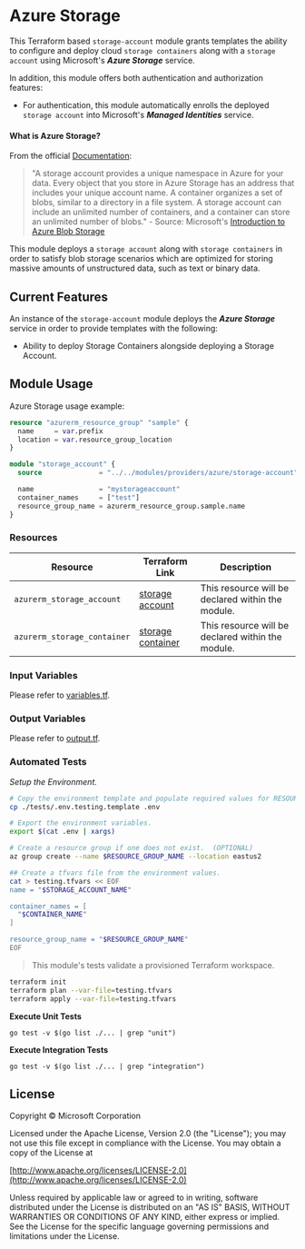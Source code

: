 # Azure Storage

This Terraform based `storage-account` module grants templates the ability to configure and deploy cloud `storage containers` along with a `storage account` using Microsoft's _**Azure Storage**_ service.

In addition, this module offers both authentication and authorization features:

- For authentication, this module automatically enrolls the deployed `storage account` into Microsoft's _**Managed Identities**_ service.


#### What is Azure Storage?

From the official [Documentation](https://docs.microsoft.com/en-us/azure/storage/common/storage-introduction):

> "A storage account provides a unique namespace in Azure for your data. Every object that you store in Azure Storage has an address that includes your unique account name. A container organizes a set of blobs, similar to a directory in a file system. A storage account can include an unlimited number of containers, and a container can store an unlimited number of blobs." - Source: Microsoft's [Introduction to Azure Blob Storage](https://docs.microsoft.com/en-us/azure/storage/blobs/storage-blobs-introduction)

This module deploys a `storage account` along with `storage containers` in order to satisfy blob storage scenarios which are optimized for storing massive amounts of unstructured data, such as text or binary data.

## Current Features

An instance of the `storage-account` module deploys the _**Azure Storage**_ service in order to provide templates with the following:

- Ability to deploy Storage Containers alongside deploying a Storage Account.


## Module Usage

Azure Storage usage example:

```terraform
resource "azurerm_resource_group" "sample" {
  name     = var.prefix
  location = var.resource_group_location
}

module "storage_account" {
  source              = "../../modules/providers/azure/storage-account"

  name                = "mystorageaccount"
  container_names     = ["test"]
  resource_group_name = azurerm_resource_group.sample.name
}
```

### Resources

| Resource | Terraform Link | Description |
|---|---|---|
| `azurerm_storage_account` | [storage account](https://www.terraform.io/docs/providers/azurerm/r/storage_account.html) | This resource will be declared within the module. |
| `azurerm_storage_container` | [storage container](https://www.terraform.io/docs/providers/azurerm/r/storage_container.html) | This resource will be declared within the module. |


### Input Variables

Please refer to [variables.tf](./variables.tf).

### Output Variables

Please refer to [output.tf](./output.tf).

### Automated Tests


_Setup the Environment._
```bash
# Copy the environment template and populate required values for RESOURCE_GROUP_NAME STORAGE_ACCOUNT_NAME and CONTAINER_NAME in .env
cp ./tests/.env.testing.template .env

# Export the environment variables.
export $(cat .env | xargs)

# Create a resource group if one does not exist.  (OPTIONAL)
az group create --name $RESOURCE_GROUP_NAME --location eastus2

## Create a tfvars file from the environment values.
cat > testing.tfvars << EOF
name = "$STORAGE_ACCOUNT_NAME"

container_names = [
  "$CONTAINER_NAME"
]

resource_group_name = "$RESOURCE_GROUP_NAME"
EOF
```

>This module's tests validate a provisioned Terraform workspace.

```bash
terraform init
terraform plan --var-file=testing.tfvars
terraform apply --var-file=testing.tfvars
```

__Execute Unit Tests__

`go test -v $(go list ./... | grep "unit")`

__Execute Integration Tests__

`go test -v $(go list ./... | grep "integration")`



## License
Copyright © Microsoft Corporation

Licensed under the Apache License, Version 2.0 (the "License");
you may not use this file except in compliance with the License.
You may obtain a copy of the License at 

[http://www.apache.org/licenses/LICENSE-2.0](http://www.apache.org/licenses/LICENSE-2.0)

Unless required by applicable law or agreed to in writing, software
distributed under the License is distributed on an "AS IS" BASIS,
WITHOUT WARRANTIES OR CONDITIONS OF ANY KIND, either express or implied.
See the License for the specific language governing permissions and
limitations under the License.